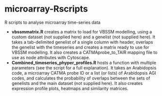 # microarray-Rscripts
R scripts to analyse microarray time-series data  
+  **vbssmmatrix.R** creates a matrix to load for VBSSM modelling, using a custom dataset (not supplied here) and a genelist (not supplied here). It takes a tab-delimited genelist of a single column with header, overlaps the genelist with the timeseries and creates a matrix ready to use for VBSSM modelling.
It also creates a CATMAprobe_to_TAIR mapping file to use as node attributes with Cytoscape.  
+  **Combined_timeseries_phyper_profiles.R** hosts a function with multiple parameters (see the script for a full explanation). It takes an Arabidopsis code, a microarray CATMA probe ID or a list (or lists) of Arabidopsis AGI codes, and calculates the probability of overlaps between the sets of genelists and the main dataset (not supplied here).
It also creates expression profile plots, heatmaps and similarity matrices.
